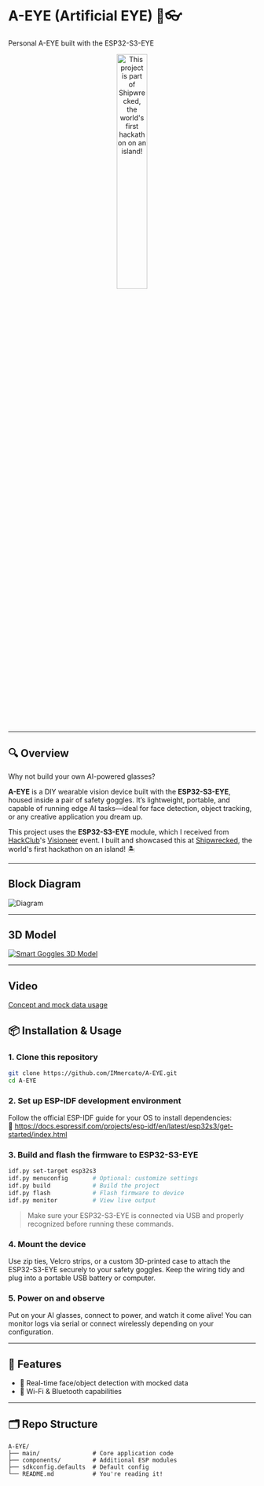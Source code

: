 # A-EYE (Artificial EYE) 🧠👓

Personal A-EYE built with the ESP32-S3-EYE

<p align="center">
  <a href="https://shipwrecked.hackclub.com/?t=ghrm" target="_blank">
    <img
      src="https://hc-cdn.hel1.your-objectstorage.com/s/v3/739361f1d440b17fc9e2f74e49fc185d86cbec14_badge.png"
      alt="This project is part of Shipwrecked, the world's first hackathon on an island!"
      width="35%"
    />
  </a>
</p>

---

## 🔍 Overview

Why not build your own AI-powered glasses?

**A-EYE** is a DIY wearable vision device built with the **ESP32-S3-EYE**, housed inside a pair of safety goggles. It’s lightweight, portable, and capable of running edge AI tasks—ideal for face detection, object tracking, or any creative application you dream up.

This project uses the **ESP32-S3-EYE** module, which I received from [HackClub](https://hackclub.com)'s [Visioneer](https://visioneer.hackclub.com/) event. I built and showcased this at [Shipwrecked](https://shipwrecked.hackclub.com), the world's first hackathon on an island! 🏝️

---

## Block Diagram
<img src="https://github.com/espressif/esp-who/blob/master/docs/_static/get-started/ESP32-S3-EYE_20210913_V03_SystemBlock.png" alt="Diagram">

---

## 3D Model
[![Smart Goggles 3D Model](https://immagini-b1484.web.app/A-EYE.png)](https://skfb.ly/pzDNL)

---

## Video
[Concept and mock data usage](https://immagini-b1484.web.app/A-EYEvideo.mp4)

## 📦 Installation & Usage

### 1. Clone this repository
```bash
git clone https://github.com/IMmercato/A-EYE.git
cd A-EYE
```

### 2. Set up ESP-IDF development environment

Follow the official ESP-IDF guide for your OS to install dependencies:  
🔗 https://docs.espressif.com/projects/esp-idf/en/latest/esp32s3/get-started/index.html

### 3. Build and flash the firmware to ESP32-S3-EYE
```bash
idf.py set-target esp32s3
idf.py menuconfig       # Optional: customize settings
idf.py build            # Build the project
idf.py flash            # Flash firmware to device
idf.py monitor          # View live output
```

> Make sure your ESP32-S3-EYE is connected via USB and properly recognized before running these commands.

### 4. Mount the device

Use zip ties, Velcro strips, or a custom 3D-printed case to attach the ESP32-S3-EYE securely to your safety goggles. Keep the wiring tidy and plug into a portable USB battery or computer.

### 5. Power on and observe

Put on your AI glasses, connect to power, and watch it come alive! You can monitor logs via serial or connect wirelessly depending on your configuration.

---

## 🔧 Features

- 🎯 Real-time face/object detection with mocked data
- 📡 Wi-Fi & Bluetooth capabilities

---

## 🗂️ Repo Structure

```
A-EYE/
├── main/               # Core application code
├── components/         # Additional ESP modules
├── sdkconfig.defaults  # Default config
└── README.md           # You're reading it!
```
